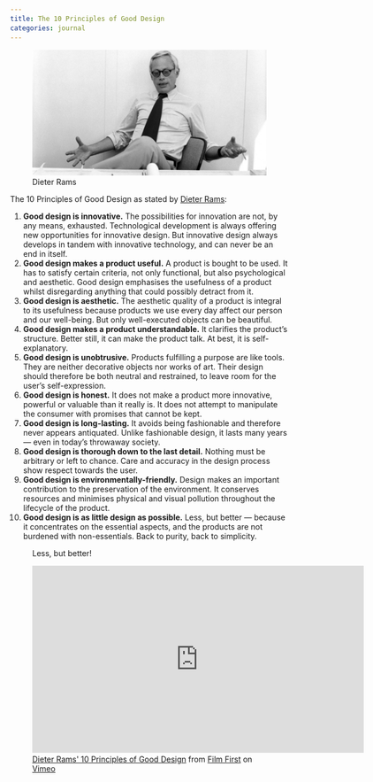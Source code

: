 ```yaml
---
title: The 10 Principles of Good Design
categories: journal
---
```

<figure>
<img alt="" src="/i/dieter-rams-braun.jpg" />
<figcaption>Dieter Rams</figcaption>
</figure>

The 10 Principles of Good Design as stated by [Dieter Rams](/reading/rams):

1. **Good design is innovative.** The possibilities for innovation are not, by any means, exhausted. Technological development is always offering new opportunities for innovative design. But innovative design always develops in tandem with innovative technology, and can never be an end in itself.
2. **Good design makes a product useful.** A product is bought to be used. It has to satisfy certain criteria, not only functional, but also psychological and aesthetic. Good design emphasises the usefulness of a product whilst disregarding anything that could possibly detract from it.
3. **Good design is aesthetic.** The aesthetic quality of a product is integral to its usefulness because products we use every day affect our person and our well-being. But only well-executed objects can be beautiful.
4. **Good design makes a product understandable.** It clarifies the product’s structure. Better still, it can make the product talk. At best, it is self-explanatory.
5. **Good design is unobtrusive.** Products fulfilling a purpose are like tools. They are neither decorative objects nor works of art. Their design should therefore be both neutral and restrained, to leave room for the user’s self-expression.
6. **Good design is honest.** It does not make a product more innovative, powerful or valuable than it really is. It does not attempt to manipulate the consumer with promises that cannot be kept.
7. **Good design is long-lasting.** It avoids being fashionable and therefore never appears antiquated. Unlike fashionable design, it lasts many years — even in today’s throwaway society.
8. **Good design is thorough down to the last detail.** Nothing must be arbitrary or left to chance. Care and accuracy in the design process show respect towards the user.
9. **Good design is environmentally-friendly.** Design makes an important contribution to the preservation of the environment. It conserves resources and minimises physical and visual pollution throughout the lifecycle of the product.
10. **Good design is as little design as possible.** Less, but better — because it concentrates on the essential aspects, and the products are not burdened with non-essentials. Back to purity, back to simplicity.

<figure>Less, but better!</figure>

<figure class="fit-video">
<iframe src="https://player.vimeo.com/video/304626830" width="600" height="338" frameborder="0" allow="autoplay; fullscreen" allowfullscreen></iframe>
<figcaption><a href="https://vimeo.com/304626830">Dieter Rams&#039; 10 Principles of Good Design</a> from <a href="https://vimeo.com/user7112450">Film First</a> on <a href="https://vimeo.com">Vimeo</a></figcaption>
</figure>
